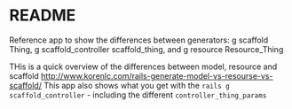 # README
Reference app to show the differences between generators: g scaffold Thing,  g scaffold_controller scaffold_thing, and g resource Resource_Thing 

THis is a quick overview of the differences between model, resource and scaffold
http://www.korenlc.com/rails-generate-model-vs-resourse-vs-scaffold/
This app also shows what you get with the `rails g scaffold_controller` - including the different `controller_thing_params`
